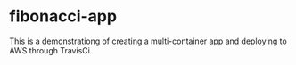 # fibonacci-app
This is a demonstrationg of creating a multi-container app and deploying to AWS through TravisCi.
